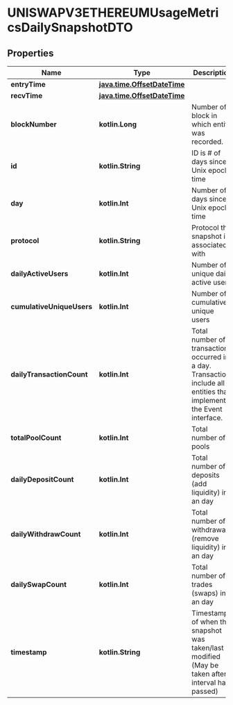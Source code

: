 
# UNISWAPV3ETHEREUMUsageMetricsDailySnapshotDTO

## Properties
Name | Type | Description | Notes
------------ | ------------- | ------------- | -------------
**entryTime** | [**java.time.OffsetDateTime**](java.time.OffsetDateTime.md) |  |  [optional]
**recvTime** | [**java.time.OffsetDateTime**](java.time.OffsetDateTime.md) |  |  [optional]
**blockNumber** | **kotlin.Long** | Number of block in which entity was recorded. |  [optional]
**id** | **kotlin.String** | ID is # of days since Unix epoch time |  [optional]
**day** | **kotlin.Int** | Number of days since Unix epoch time |  [optional]
**protocol** | **kotlin.String** | Protocol this snapshot is associated with |  [optional]
**dailyActiveUsers** | **kotlin.Int** | Number of unique daily active users |  [optional]
**cumulativeUniqueUsers** | **kotlin.Int** | Number of cumulative unique users |  [optional]
**dailyTransactionCount** | **kotlin.Int** | Total number of transactions occurred in a day. Transactions include all entities that implement the Event interface. |  [optional]
**totalPoolCount** | **kotlin.Int** | Total number of pools |  [optional]
**dailyDepositCount** | **kotlin.Int** | Total number of deposits (add liquidity) in an day |  [optional]
**dailyWithdrawCount** | **kotlin.Int** | Total number of withdrawals (remove liquidity) in an day |  [optional]
**dailySwapCount** | **kotlin.Int** | Total number of trades (swaps) in an day |  [optional]
**timestamp** | **kotlin.String** | Timestamp of when this snapshot was taken/last modified (May be taken after interval has passed) |  [optional]



